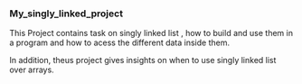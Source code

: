 ### My_singly_linked_project



This Project contains task on singly linked list , how to build and  use them in a program and how to acess the different data inside them.

In addition, theus project gives insights on when to use singly linked list over arrays.
